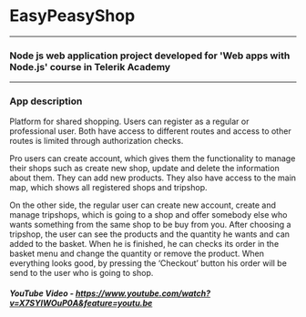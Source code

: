 # EasyPeasyShop
---

### Node js web application project developed for 'Web apps with Node.js' course in Telerik Academy
---
### App description
Platform for shared shopping. Users can register as a regular or professional user. Both have access to different routes and access to other routes is limited through authorization checks. 

Pro users can create account, which gives them the functionality to manage their shops such as create new shop, update and delete the information about them. They can add new products.  They also have access to the main map, which shows all registered shops and tripshop.

On the other side, the regular user can create new account, create and manage tripshops, which is going to a shop and offer somebody else who wants something from the same shop to be buy from you.  After choosing a tripshop, the user can see the products and the quantity he wants and can added to the basket. When he is finished, he can checks its order in the basket menu and change the quantity or remove the product. When everything looks good, by pressing the ‘Checkout’ button his order will be send to the user who is going to shop. 

##### YouTube Video - https://www.youtube.com/watch?v=X7SYIWOuP0A&feature=youtu.be
